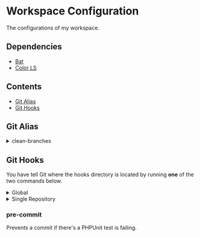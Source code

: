 # Workspace Configuration

The configurations of my workspace.

## Dependencies

- [Bat](https://github.com/sharkdp/bat#installation)
- [Color LS](https://github.com/athityakumar/colorls#installation)

## Contents

- [Git Alias](#git-alias)
- [Git Hooks](#git-hooks)

## Git Alias

<details>
  <summary>clean-branches</summary>
  
  Remove all branches except `master`.
</details>

## Git Hooks

You have tell Git where the hooks directory is located by running **one** of the two commands below.

<details>
  <summary>Global</summary>

Use the hooks for all repositories.

```sh
git config --global core.hooksPath /path/to/.hooks
```
</details>

<details>
<summary>Single Repository</summary>

Use the hooks for a single repository.

```sh
git config core.hooksPath /path/to/.hooks⃗
```
</details>

### pre-commit

Prevents a commit if there's a PHPUnit test is failing.
